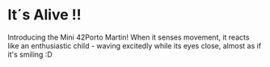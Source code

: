 # It´s Alive !!

Introducing the Mini 42Porto Martin! When it senses movement, it reacts like an enthusiastic child - waving excitedly while its eyes close, almost as if it's smiling :D
